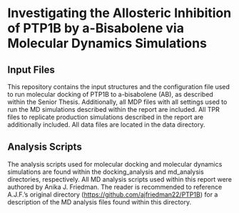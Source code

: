 # Investigating the Allosteric Inhibition of PTP1B by a-Bisabolene via Molecular Dynamics Simulations
## Input Files
This repository contains the input structures and the configuration file used to run molecular docking of PTP1B to a-bisabolene (AB), as described within the Senior Thesis. Additionally, all MDP files with all settings used to run the MD simulations described within the report are included. All TPR files to replicate production simulations described in the report are additionally included. All data files are located in the data directory. 

## Analysis Scripts
The analysis scripts used for molecular docking and molecular dynamics simulations are found within the docking_analysis and md_analysis directories, respectively. All MD analysis scripts used within this report were authored by Anika J. Friedman. The reader is recommended to reference A.J.F.’s original directory (https://github.com/ajfriedman22/PTP1B) for a description of the MD analysis files found within this directory. 
